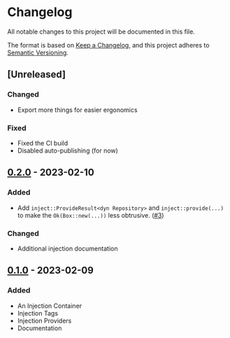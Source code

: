 # Changelog

All notable changes to this project will be documented in this file.

The format is based on [Keep a Changelog](https://keepachangelog.com/en/1.1.0/),
and this project adheres to [Semantic Versioning](https://semver.org/spec/v2.0.0.html).

## [Unreleased]

### Changed

- Export more things for easier ergonomics

### Fixed

- Fixed the CI build
- Disabled auto-publishing (for now)

## [0.2.0] - 2023-02-10

### Added

- Add `inject::ProvideResult<dyn Repository>` and `inject::provide(...)` to make the `Ok(Box::new(...))` less obtrusive. ([#3](https://github.com/bkonkle/nakago/pull/3))

### Changed

- Additional injection documentation

## [0.1.0] - 2023-02-09

### Added

- An Injection Container
- Injection Tags
- Injection Providers
- Documentation

[0.2.0]: https://github.com/bkonkle/nakago/compare/v0.1.0...v0.2.0
[0.1.0]: https://github.com/bkonkle/nakago/releases/tag/0.1.0
